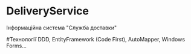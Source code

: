 # DeliveryService
Інформаційна система "Служба доставки"

#Технології
DDD, EntityFramework (Code First), AutoMapper, Windows Forms...
